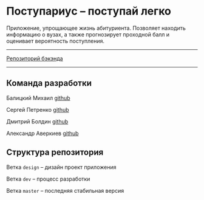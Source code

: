 # Поступариуc – поступай легко

Приложение, упрощающее жизнь абитуриента. Позволяет находить информацию о вузах,
а также прогнозирует проходной балл и оценивает вероятность поступления.

___

[Репозиторий бэкэнда](https://github.com/mikstime/ege)

___

## Команда разработки

Балицкий Михаил [github](https://github.com/mikstime)

Сергей Петренко [github](https://github.com/SPetrenko17)

Дмитрий Болдин [github](https://github.com/BoldinDmitry)

Александр Аверкиев [github](https://github.com/Elderly-AI)

## Структура репозитория

Ветка `design` – дизайн проект приложения

Ветка `dev` – процесс разработки

Ветка `master` – последняя стабильная версия
